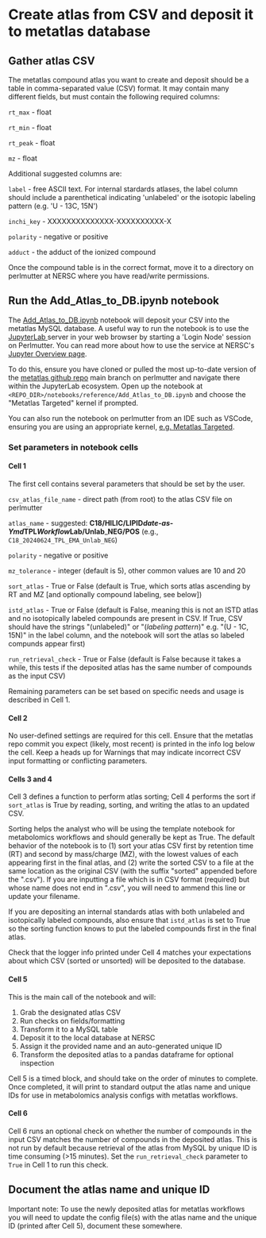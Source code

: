 # Create atlas from CSV and deposit it to metatlas database

## Gather atlas CSV

The metatlas compound atlas you want to create and deposit should be a table in 
comma-separated value (CSV) format. It may contain many different fields, but
must contain the following required columns:

`rt_max` - float

`rt_min` - float

`rt_peak` - float

`mz` - float

Additional suggested columns are:

`label` - free ASCII text. For internal stardards atlases, the label column should include a 
parenthetical indicating 'unlabeled' or the isotopic labeling pattern (e.g. 'U - 13C, 15N')

`inchi_key` - XXXXXXXXXXXXXX-XXXXXXXXXX-X

`polarity` - negative or positive

`adduct` - the adduct of the ionized compound

Once the compound table is in the correct format, move it to a directory on perlmutter
at NERSC where you have read/write permissions.

## Run the Add_Atlas_to_DB.ipynb notebook

The [Add_Atlas_to_DB.ipynb](
https://github.com/biorack/metatlas/blob/main/notebooks/reference/Add_Atlas_to_DB.ipynb) notebook will deposit your CSV into the metatlas MySQL database.
A useful way to run the notebook is to use the [JupyterLab ](https://jupyter.nersc.gov/) server in your web browser
by starting a 'Login Node' session on Perlmutter. You can read more about how to use the 
service at NERSC's [Jupyter Overview page](https://docs.nersc.gov/services/jupyter/).

To do this, ensure you have cloned or pulled the most up-to-date version of the [metatlas github repo](https://github.com/biorack/metatlas/tree/main)
main branch on perlmutter and navigate there within the JupyterLab ecosystem. Open up the notebook at
``` <REPO_DIR>/notebooks/reference/Add_Atlas_to_DB.ipynb ``` and choose the "Metatlas Targeted" kernel if prompted.

You can also run the notebook on perlmutter from an IDE such as VSCode, ensuring you are using an
appropriate kernel, [e.g. Metatlas Targeted](https://github.com/biorack/metatlas/blob/main/docker/shifter.kernel.json).

### Set parameters in notebook cells

#### Cell 1

The first cell contains several parameters that should be set by the user.

`csv_atlas_file_name` - direct path (from root) to the atlas CSV file on perlmutter

`atlas_name` - suggested: **C18/HILIC/LIPID**_**date-as-Ymd**_**TPL**_**Workflow**_**Lab/Unlab**_**NEG/POS**
(e.g., `C18_20240624_TPL_EMA_Unlab_NEG`)

`polarity` - negative or positive

`mz_tolerance` - integer (default is 5), other common values are 10 and 20

`sort_atlas` - True or False (default is True, which sorts atlas ascending by RT and MZ 
[and optionally compound labeling, see below])

`istd_atlas` - True or False (default is False, meaning this is not an ISTD atlas and
no isotopically labeled compounds are present in CSV. If True, CSV should have the strings
"(unlabeled)" or "(_labeling pattern_)" e.g. "(U - 1C, 15N)" in the label column, and
the notebook will sort the atlas so labeled compunds appear first)

`run_retrieval_check` - True or False (default is False because it takes a while, this tests
if the deposited atlas has the same number of compounds as the input CSV)

Remaining parameters can be set based on specific needs and usage is described in Cell 1.

#### Cell 2

No user-defined settings are required for this cell. Ensure that the metatlas repo commit 
you expect (likely, most recent) is printed in the info log below the cell. Keep a heads up
for Warnings that may indicate incorrect CSV input formatting or conflicting parameters.

#### Cells 3 and 4

Cell 3 defines a function to perform atlas sorting; Cell 4 performs the sort if `sort_atlas`
is True by reading, sorting, and writing the atlas to an updated CSV.

Sorting helps the analyst who will be using the template notebook for 
metabolomics workflows and should generally be kept as True. The default behavior 
of the notebook is to (1) sort your atlas CSV first by retention time (RT)
and second by mass/charge (MZ), with the lowest values of each appearing first in the 
final atlas, and (2) write the sorted CSV to a file at the same location as 
the original CSV (with the suffix "sorted" appended before the ".csv").  If you are
inputting a file which is in CSV format (required) but whose name does not end in ".csv",
you will need to ammend this line or update your filename. 

If you are depositing an internal standards atlas with both unlabeled and isotopically labeled
compounds, also ensure that `istd_atlas` is set to True so the sorting function
knows to put the labeled compounds first in the final atlas.

Check that the logger info printed under Cell 4 matches your expectations about which CSV (sorted
or unsorted) will be deposited to the database.

#### Cell 5

This is the main call of the notebook and will:

1. Grab the designated atlas CSV
2. Run checks on fields/formatting
3. Transform it to a MySQL table
4. Deposit it to the local database at NERSC
5. Assign it the provided name and an auto-generated unique ID
6. Transform the deposited atlas to a pandas dataframe for optional inspection

Cell 5 is a timed block, and should take on the order of minutes to complete. Once
completed, it will print to standard output the atlas name and unique IDs for use in 
metabolomics analysis configs with metatlas workflows.

#### Cell 6

Cell 6 runs an optional check on whether the number of compounds in the input CSV matches the
number of compounds in the deposited atlas. This is not run by default because retrieval of
the atlas from MySQL by unique ID is time consuming (>15 minutes). Set the `run_retrieval_check`
parameter to `True` in Cell 1 to run this check.

## Document the atlas name and unique ID

Important note: To use the newly deposited atlas for metatlas workflows you will need to 
update the config file(s) with the atlas name and the unique ID (printed after Cell 5), document
these somewhere.
